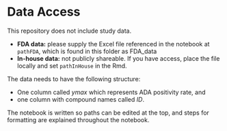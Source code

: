 # Data Access

This repository does not include study data.
- **FDA data:** please supply the Excel file referenced in the notebook at `pathFDA`, which is found in this folder as FDA_data
- **In-house data:** not publicly shareable. If you have access, place the file locally and set `pathInHouse` in the Rmd. 

The data needs to have the following structure: 
- One column called _ymax_ which represents ADA positivity rate, and
- one column with compound names called _ID_.
  
The notebook is written so paths can be edited at the top, and steps for formatting are explained throughout the notebook. 
